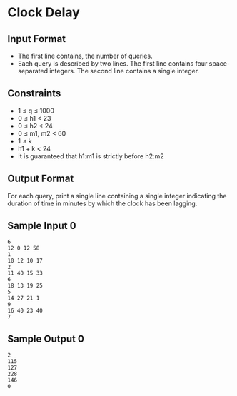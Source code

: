 # Clock Delay

## Input Format

* The first line contains, the number of queries.
* Each query is described by two lines. The first line contains four space-separated integers. The second line contains
  a single integer.

## Constraints

* 1 ≤ q ≤ 1000
* 0 ≤ h1 < 23
* 0 ≤ h2 < 24
* 0 ≤ m1, m2 < 60
* 1 ≤ k
* h1 + k < 24
* It is guaranteed that h1:m1 is strictly before h2:m2

## Output Format

For each query, print a single line containing a single integer indicating the duration of time in minutes by which the
clock has been lagging.

## Sample Input 0

```
6
12 0 12 58
1
10 12 10 17
2
11 40 15 33
6
18 13 19 25
5
14 27 21 1
9
16 40 23 40
7
```

## Sample Output 0

```
2
115
127
228
146
0
```